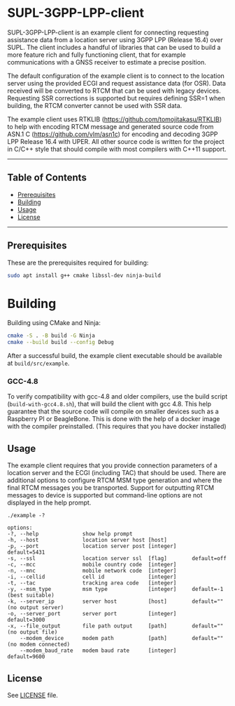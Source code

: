 # SUPL-3GPP-LPP-client

SUPL-3GPP-LPP-client is an example client for connecting requesting assistance data from a location server using 3GPP LPP (Release 16.4) over SUPL. The client includes a handful of libraries that can be used to build a more feature rich and fully functioning client, that for example communications with a GNSS receiver to estimate a precise position. 

The default configuration of the example client is to connect to the location server using the provided ECGI and request assistance data (for OSR). Data received will be converted to RTCM that can be used with legacy devices. Requesting SSR corrections is supported but requires defining SSR=1 when building, the RTCM converter cannot be used with SSR data.

The example client uses RTKLIB (https://github.com/tomojitakasu/RTKLIB) to help with encoding RTCM message and generated source code from ASN.1 C (https://github.com/vlm/asn1c) for encoding and decoding 3GPP LPP Release 16.4 with UPER. All other source code is written for the project in C/C++ style that should compile with most compilers with C++11 support.

---

## Table of Contents
- [Prerequisites](#prerequisites)
- [Building](#building)
- [Usage](#usage)
- [License](#license)

---
 
## Prerequisites
These are the prerequisites required for building: 
```bash
sudo apt install g++ cmake libssl-dev ninja-build
```

# Building
Building using CMake and Ninja:
```bash
cmake -S . -B build -G Ninja
cmake --build build --config Debug
```

After a successful build, the example client executable should be available at `build/src/example`.

### GCC-4.8

To verify compatibility with gcc-4.8 and older compilers, use the build script (`build-with-gcc4.8.sh`), that will build the client with gcc 4.8. This help guarantee that the source code will compile on smaller devices such as a Raspberry PI or BeagleBone. This is done with the help of a docker image with the compiler preinstalled. (This requires that you have docker installed)

## Usage

The example client requires that you provide connection parameters of a location server and the ECGI (including TAC) that should be used. There are additional options to configure RTCM MSM type generation and where the final RTCM messages you be transported. Support for outputting RTCM messages to device is supported but command-line options are not displayed in the help prompt.

```
./example -?

options:
-?, --help              show help prompt
-h, --host              location server host [host]
-p, --port              location server post [integer]     default=5431
-s, --ssl               location server ssl  [flag]        default=off
-c, --mcc               mobile country code  [integer]
-n, --mnc               mobile network code  [integer]
-i, --cellid            cell id              [integer]
-t, --tac               tracking area code   [integer]
-y, --msm_type          msm type             [integer]     default=-1 (best suitable)
-k, --server_ip         server host          [host]        default="" (no output server)
-o, --server_port       server port          [integer]     default=3000
-x, --file_output       file path output     [path]        default="" (no output file)
    --modem_device      modem path           [path]        default="" (no modem connected)
    --modem_baud_rate   modem baud rate      [integer]     default=9600
```

## License
See [LICENSE](/LICENSE.txt) file.

